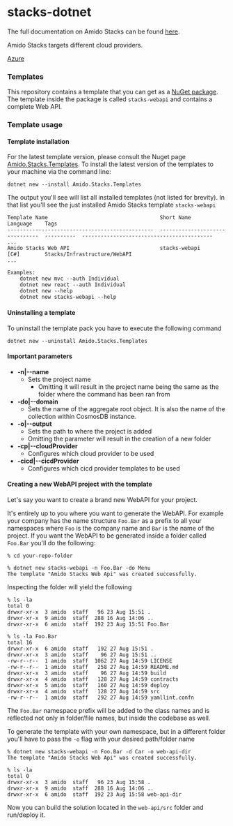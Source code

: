 # stacks-dotnet

The full documentation on Amido Stacks can be found [here](https://amido.github.io/stacks/).

Amido Stacks targets different cloud providers.

[Azure](https://amido.github.io/stacks/docs/workloads/azure/backend/netcore/introduction_netcore)

### Templates

This repository contains a template that you can get as a [NuGet package](https://www.nuget.org/packages/Amido.Stacks.Templates/). The template inside the package is called `stacks-webapi` and contains a complete Web API.

### Template usage

#### Template installation

For the latest template version, please consult the Nuget page [Amido.Stacks.Templates](https://www.nuget.org/packages/Amido.Stacks.Templates/). To install the latest version of the templates to your machine via the command line:

```shell
dotnet new --install Amido.Stacks.Templates
```

The output you'll see will list all installed templates (not listed for brevity). In that list you'll see the just installed Amido Stacks template `stacks-webapi`

```shell
Template Name                                    Short Name                       Language    Tags
-----------------------------------------------  -------------------------------  ----------  ------------------------------------------
...
Amido Stacks Web API                             stacks-webapi                    [C#]        Stacks/Infrastructure/WebAPI
...

Examples:
    dotnet new mvc --auth Individual
    dotnet new react --auth Individual
    dotnet new --help
    dotnet new stacks-webapi --help
```

#### Uninstalling a template

To uninstall the template pack you have to execute the following command

```shell
dotnet new --uninstall Amido.Stacks.Templates
```

#### Important parameters

- **-n|--name**
  - Sets the project name
    - Omitting it will result in the project name being the same as the folder where the command has been ran from
- **-do|--domain**
  - Sets the name of the aggregate root object. It is also the name of the collection within CosmosDB instance.
- **-o|--output**
  - Sets the path to where the project is added
  - Omitting the parameter will result in the creation of a new folder
- **-cp|--cloudProvider**
  - Configures which cloud provider to be used
- **-cicd|--cicdProvider**
  - Configures which cicd provider templates to be used

#### Creating a new WebAPI project with the template

Let's say you want to create a brand new WebAPI for your project.

It's entirely up to you where you want to generate the WebAPI. For example your company has the name structure `Foo.Bar` as a prefix to all your namespaces where `Foo` is the company name and `Bar` is the name of the project. If you want the WebAPI to be generated inside a folder called `Foo.Bar` you'll do the following:

```shell
% cd your-repo-folder

% dotnet new stacks-webapi -n Foo.Bar -do Menu
The template "Amido Stacks Web Api" was created successfully.
```

Inspecting the folder will yield the following

```shell
% ls -la
total 0
drwxr-xr-x  3 amido  staff   96 23 Aug 15:51 .
drwxr-xr-x  9 amido  staff  288 16 Aug 14:06 ..
drwxr-xr-x  6 amido  staff  192 23 Aug 15:51 Foo.Bar

% ls -la Foo.Bar
total 16
drwxr-xr-x  6 amido  staff   192 27 Aug 15:51 .
drwxr-xr-x  3 amido  staff    96 27 Aug 15:51 ..
-rw-r--r--  1 amido  staff  1062 27 Aug 14:59 LICENSE
-rw-r--r--  1 amido  staff   258 27 Aug 14:59 README.md
drwxr-xr-x  3 amido  staff    96 27 Aug 14:59 build
drwxr-xr-x  4 amido  staff   128 27 Aug 14:59 contracts
drwxr-xr-x  5 amido  staff   160 27 Aug 14:59 deploy
drwxr-xr-x  4 amido  staff   128 27 Aug 14:59 src
-rw-r--r--  1 amido  staff   292 27 Aug 14:59 yamllint.confn
```

The `Foo.Bar` namespace prefix will be added to the class names and is reflected not only in folder/file names, but inside the codebase as well.

To generate the template with your own namespace, but in a different folder you'll have to pass the `-o` flag with your desired path/folder name

```shell
% dotnet new stacks-webapi -n Foo.Bar -d Car -o web-api-dir
The template "Amido Stacks Web Api" was created successfully.

% ls -la
total 0
drwxr-xr-x  3 amido  staff   96 23 Aug 15:58 .
drwxr-xr-x  9 amido  staff  288 16 Aug 14:06 ..
drwxr-xr-x  6 amido  staff  192 23 Aug 15:58 web-api-dir
```

Now you can build the solution located in the `web-api/src` folder and run/deploy it.
